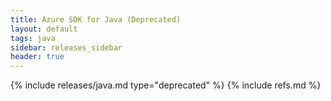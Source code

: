 ```yaml
---
title: Azure SDK for Java (Deprecated)
layout: default
tags: java
sidebar: releases_sidebar
header: true
---
```

{% include releases/java.md type="deprecated" %}
{% include refs.md %}

